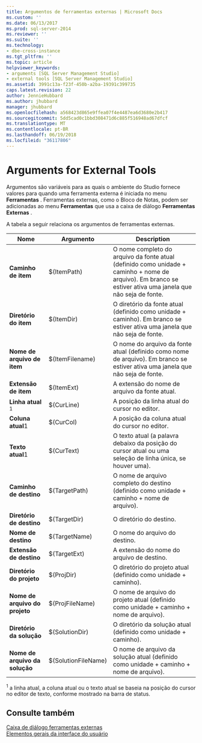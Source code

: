 ```yaml
---
title: Argumentos de ferramentas externas | Microsoft Docs
ms.custom: ''
ms.date: 06/13/2017
ms.prod: sql-server-2014
ms.reviewer: ''
ms.suite: ''
ms.technology:
- dbe-cross-instance
ms.tgt_pltfrm: ''
ms.topic: article
helpviewer_keywords:
- arguments [SQL Server Management Studio]
- external tools [SQL Server Management Studio]
ms.assetid: 3991c13a-f23f-450b-a2ba-19391c399735
caps.latest.revision: 22
author: JennieHubbard
ms.author: jhubbard
manager: jhubbard
ms.openlocfilehash: a568423d865e9ffea07f4e4487ea6d3680e2b417
ms.sourcegitcommit: 5dd5cad0c1bbd308471d6c885f516948ad67dfcf
ms.translationtype: MT
ms.contentlocale: pt-BR
ms.lasthandoff: 06/19/2018
ms.locfileid: "36117806"
---
```

# <a name="arguments-for-external-tools"></a>Arguments for External Tools
  Argumentos são variáveis para as quais o ambiente do Studio fornece valores para quando uma ferramenta externa é iniciada no menu **Ferramentas** . Ferramentas externas, como o Bloco de Notas, podem ser adicionadas ao menu **Ferramentas** que usa a caixa de diálogo **Ferramentas Externas** .  
  
 A tabela a seguir relaciona os argumentos de ferramentas externas.  
  
|Nome|Argumento|Description|  
|----------|--------------|-----------------|  
|**Caminho de item**|$(ItemPath)|O nome completo do arquivo da fonte atual (definido como unidade + caminho + nome de arquivo). Em branco se estiver ativa uma janela que não seja de fonte.|  
|**Diretório do item**|$(ItemDir)|O diretório da fonte atual (definido como unidade + caminho). Em branco se estiver ativa uma janela que não seja de fonte.|  
|**Nome de arquivo de item**|$(ItemFilename)|O nome do arquivo da fonte atual (definido como nome de arquivo). Em branco se estiver ativa uma janela que não seja de fonte.|  
|**Extensão de item**|$(ItemExt)|A extensão do nome de arquivo da fonte atual.|  
|**Linha atual** <sup>1</sup>|$(CurLine)|A posição da linha atual do cursor no editor.|  
|**Coluna atual**1|$(CurCol)|A posição da coluna atual do cursor no editor.|  
|**Texto atual**1|$(CurText)|O texto atual (a palavra debaixo da posição do cursor atual ou uma seleção de linha única, se houver uma).|  
|**Caminho de destino**|$(TargetPath)|O nome de arquivo completo do destino (definido como unidade + caminho + nome de arquivo).|  
|**Diretório de destino**|$(TargetDir)|O diretório do destino.|  
|**Nome de destino**|$(TargetName)|O nome do arquivo do destino.|  
|**Extensão de destino**|$(TargetExt)|A extensão do nome do arquivo de destino.|  
|**Diretório do projeto**|$(ProjDir)|O diretório do projeto atual (definido como unidade + caminho).|  
|**Nome de arquivo do projeto**|$(ProjFileName)|O nome de arquivo do projeto atual (definido como unidade + caminho + nome de arquivo).|  
|**Diretório da solução**|$(SolutionDir)|O diretório da solução atual (definido como unidade + caminho).|  
|**Nome de arquivo da solução**|$(SolutionFileName)|O nome de arquivo da solução atual (definido como unidade + caminho + nome de arquivo).|  
  
 <sup>1</sup> a linha atual, a coluna atual ou o texto atual se baseia na posição do cursor no editor de texto, conforme mostrado na barra de status.  
  
## <a name="see-also"></a>Consulte também  
 [Caixa de diálogo ferramentas externas](external-tools-dialog-box.md)   
 [Elementos gerais da interface do usuário](general-user-interface-elements.md)  
  
  